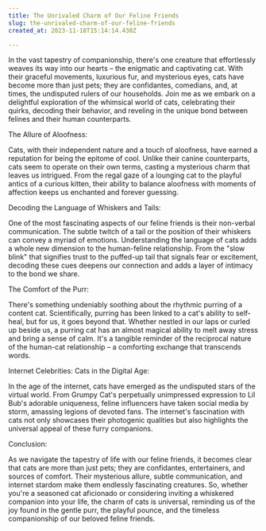 ```yaml
---
title: The Unrivaled Charm of Our Feline Friends
slug: the-unrivaled-charm-of-our-feline-friends
created_at: 2023-11-18T15:14:14.438Z

---
```



In the vast tapestry of companionship, there's one creature that effortlessly weaves its way into our hearts – the enigmatic and captivating cat. With their graceful movements, luxurious fur, and mysterious eyes, cats have become more than just pets; they are confidantes, comedians, and, at times, the undisputed rulers of our households. Join me as we embark on a delightful exploration of the whimsical world of cats, celebrating their quirks, decoding their behavior, and reveling in the unique bond between felines and their human counterparts.

The Allure of Aloofness:

Cats, with their independent nature and a touch of aloofness, have earned a reputation for being the epitome of cool. Unlike their canine counterparts, cats seem to operate on their own terms, casting a mysterious charm that leaves us intrigued. From the regal gaze of a lounging cat to the playful antics of a curious kitten, their ability to balance aloofness with moments of affection keeps us enchanted and forever guessing.

Decoding the Language of Whiskers and Tails:

One of the most fascinating aspects of our feline friends is their non-verbal communication. The subtle twitch of a tail or the position of their whiskers can convey a myriad of emotions. Understanding the language of cats adds a whole new dimension to the human-feline relationship. From the "slow blink" that signifies trust to the puffed-up tail that signals fear or excitement, decoding these cues deepens our connection and adds a layer of intimacy to the bond we share.

The Comfort of the Purr:

There's something undeniably soothing about the rhythmic purring of a content cat. Scientifically, purring has been linked to a cat's ability to self-heal, but for us, it goes beyond that. Whether nestled in our laps or curled up beside us, a purring cat has an almost magical ability to melt away stress and bring a sense of calm. It's a tangible reminder of the reciprocal nature of the human-cat relationship – a comforting exchange that transcends words.

Internet Celebrities: Cats in the Digital Age:

In the age of the internet, cats have emerged as the undisputed stars of the virtual world. From Grumpy Cat's perpetually unimpressed expression to Lil Bub's adorable uniqueness, feline influencers have taken social media by storm, amassing legions of devoted fans. The internet's fascination with cats not only showcases their photogenic qualities but also highlights the universal appeal of these furry companions.

Conclusion:

As we navigate the tapestry of life with our feline friends, it becomes clear that cats are more than just pets; they are confidantes, entertainers, and sources of comfort. Their mysterious allure, subtle communication, and internet stardom make them endlessly fascinating creatures. So, whether you're a seasoned cat aficionado or considering inviting a whiskered companion into your life, the charm of cats is universal, reminding us of the joy found in the gentle purr, the playful pounce, and the timeless companionship of our beloved feline friends.






